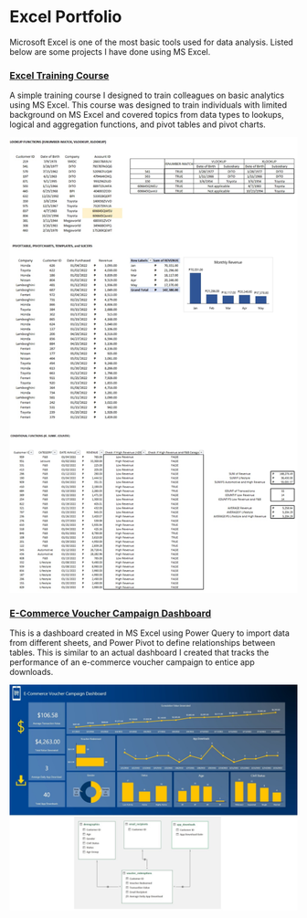 
# Excel Portfolio

Microsoft Excel is one of the most basic tools used for data analysis. Listed below are some projects I have done using MS Excel.

### [Excel Training Course](https://github.com/deoflores/Portfolio_Projects/blob/main/Excel%20Dashboards%20with%20Power%20Query/Excel%20Training%20Course%20with%20Answers.xlsx)

A simple training course I designed to train colleagues on basic analytics using MS Excel. This course was designed to train individuals with limited background on MS Excel and covered topics from data types to lookups, logical and aggregation functions, and pivot tables and pivot charts.

![alt text](https://github.com/deoflores/Portfolio_Projects/blob/main/Excel%20Dashboards%20with%20Power%20Query/images/excel%20training.jpg?raw=true)

### [E-Commerce Voucher Campaign Dashboard](https://github.com/deoflores/Portfolio_Projects/blob/main/Excel%20Dashboards%20with%20Power%20Query/E-Commerce%20Voucher%20Campaign%20Dashboard.xlsx)

This is a dashboard created in MS Excel using Power Query to import data from different sheets, and Power Pivot to define relationships between tables. This is similar to an actual dashboard I created that tracks the performance of an e-commerce voucher campaign to entice app downloads.

![alt text](https://github.com/deoflores/Portfolio_Projects/blob/main/Excel%20Dashboards%20with%20Power%20Query/images/e-commerce%20dashboard.jpg?raw=true)
